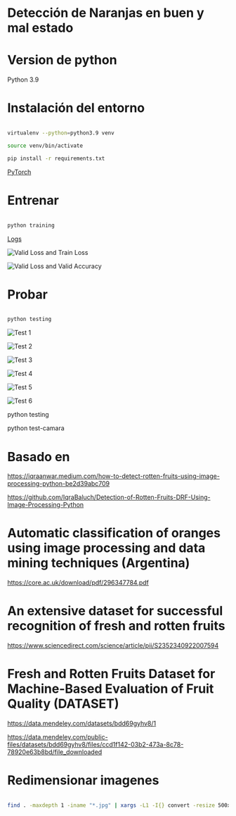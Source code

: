 Detección de Naranjas en buen y mal estado
======

# Version de python

Python 3.9

# Instalación del entorno

```bash

virtualenv --python=python3.9 venv

source venv/bin/activate

pip install -r requirements.txt

```

[PyTorch](https://www.gcptutorials.com/post/how-to-install-pytorch-with-pip)




# Entrenar

```bash

python training

```

[Logs](logs-training.md)


![Valid Loss and Train Loss](/imagenes/ValidLossandTrainLoss.png)


![Valid Loss and Valid Accuracy](/imagenes/ValidLossandValidAccuracy.png)


# Probar

```bash

python testing

```


![Test 1](/imagenes/test1.png)

![Test 2](/imagenes/test2.png)

![Test 3](/imagenes/test3.png)

![Test 4](/imagenes/test4.png)

![Test 5](/imagenes/test5.png)

![Test 6](/imagenes/test6.png)





python testing

python test-camara

# Basado en

https://iqraanwar.medium.com/how-to-detect-rotten-fruits-using-image-processing-python-be2d39abc709

https://github.com/IqraBaluch/Detection-of-Rotten-Fruits-DRF-Using-Image-Processing-Python


# Automatic classification of oranges using image processing and data mining techniques (Argentina)
https://core.ac.uk/download/pdf/296347784.pdf

# An extensive dataset for successful recognition of fresh and rotten fruits

https://www.sciencedirect.com/science/article/pii/S2352340922007594

# Fresh and Rotten Fruits Dataset for Machine-Based Evaluation of Fruit Quality (DATASET)

https://data.mendeley.com/datasets/bdd69gyhv8/1

https://data.mendeley.com/public-files/datasets/bdd69gyhv8/files/ccd1f142-03b2-473a-8c78-78920e63b8bd/file_downloaded


# Redimensionar imagenes


```bash

find . -maxdepth 1 -iname "*.jpg" | xargs -L1 -I{} convert -resize 500x500 "{}" resize/"{}"

```